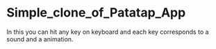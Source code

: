 # Simple_clone_of_Patatap_App
In this you can hit any key on keyboard and each key corresponds to a sound and a animation.
